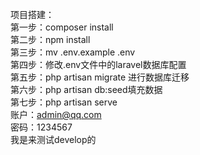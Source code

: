 项目搭建：<br>
	第一步：composer install <br>
	第二步：npm install <br>
	第三步：mv .env.example .env<br>
	第四步：修改.env文件中的laravel数据库配置<br>
	第五步：php artisan migrate 进行数据库迁移<br>
        第六步：php artisan db:seed填充数据<br>
	第七步：php artisan serve<br>
        账户：admin@qq.com<br>
	密码：1234567<br>
	我是来测试develop的

